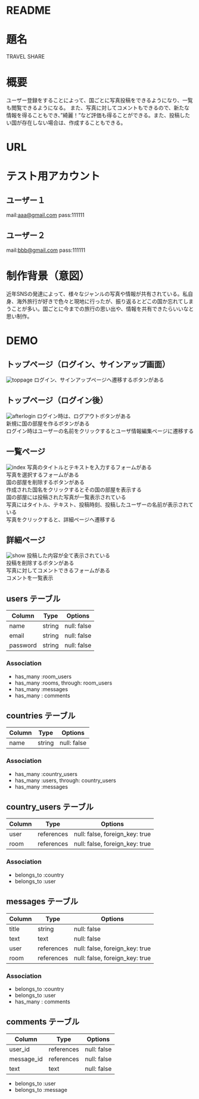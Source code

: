 # README

# 題名
TRAVEL SHARE

# 概要
ユーザー登録をすることによって、国ごとに写真投稿をできるようになり、一覧も閲覧できるようになる。
また、写真に対してコメントもできるので、新たな情報を得ることもでき、”綺麗！”など評価も得ることができる。また、投稿したい国が存在しない場合は、作成することもできる。

# URL

# テスト用アカウント
## ユーザー１
mail:aaa@gmail.com
pass:111111

## ユーザー２
mail:bbb@gmail.com
pass:111111

# 制作背景（意図）
近年SNSの発達によって、様々なジャンルの写真や情報が共有されている。私自身、海外旅行が好きで色々と現地に行ったが、振り返るとどこの国か忘れてしまうことが多い。国ごとに今までの旅行の思い出や、情報を共有できたらいいなと思い制作。

# DEMO
## トップページ（ログイン、サインアップ画面）
![toppage](https://user-images.githubusercontent.com/77385479/109965603-864d9400-7d32-11eb-8831-3cc65576e9d2.jpg)
ログイン、サインアップページへ遷移するボタンがある

## トップページ（ログイン後）
![afterlogin](https://user-images.githubusercontent.com/77385479/109968337-e98cf580-7d35-11eb-8235-ba92b31591ec.jpg)
ログイン時は、ログアウトボタンがある  
新規に国の部屋を作るボタンがある  
ログイン時はユーザーの名前をクリックするとユーザ情報編集ページに遷移する




## 一覧ページ
![index](https://user-images.githubusercontent.com/77385479/109965878-e8a69480-7d32-11eb-942d-fe2ba719a34d.jpg)
写真のタイトルとテキストを入力するフォームがある  
写真を選択するフォームがある  
国の部屋を削除するボタンがある  
作成された国名をクリックするとその国の部屋を表示する  
国の部屋には投稿された写真が一覧表示されている  
写真にはタイトル、テキスト、投稿時刻、投稿したユーザーの名前が表示されている  
写真をクリックすると、詳細ページへ遷移する  

## 詳細ページ
![show](https://user-images.githubusercontent.com/77385479/109967584-f3622900-7d34-11eb-8256-e7c6d366f4c5.jpg)
投稿した内容が全て表示されている  
投稿を削除するボタンがある  
写真に対してコメントできるフォームがある  
コメントを一覧表示  





## users テーブル

| Column   | Type   | Options     |
| -------- | ------ | ----------- |
| name     | string | null: false |
| email    | string | null: false |
| password | string | null: false |

### Association

- has_many :room_users
- has_many :rooms, through: room_users
- has_many :messages
- has_many : comments

## countries テーブル

| Column | Type   | Options     |
| ------ | ------ | ----------- |
| name   | string | null: false |

### Association

- has_many :country_users
- has_many :users, through: country_users
- has_many :messages

## country_users テーブル

| Column | Type       | Options                        |
| ------ | ---------- | ------------------------------ |
| user   | references | null: false, foreign_key: true |
| room   | references | null: false, foreign_key: true |

### Association

- belongs_to :country
- belongs_to :user

## messages テーブル

| Column  | Type       | Options                        |
| ------- | ---------- | ------------------------------ |
| title   | string     | null: false                    |
| text    | text       | null: false                    |
| user    | references | null: false, foreign_key: true |
| room    | references | null: false, foreign_key: true |

### Association

- belongs_to :country
- belongs_to :user
- has_many : comments

## comments テーブル

| Column     | Type       | Options     |
| ---------- | ---------- | ----------- |
| user_id    | references | null: false |
| message_id | references | null: false |
| text       | text       | null: false |

- belongs_to :user
- belongs_to :message
